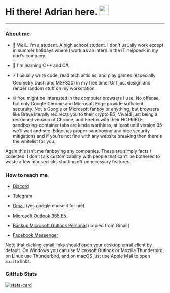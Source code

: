 <h1>
  Hi there! Adrian here.
  <img src="https://media.giphy.com/media/hvRJCLFzcasrR4ia7z/giphy.gif" width="30px"/>
</h1>

---

### About me

- :telescope: Well...I'm a student. A high school student. I don't usually work except in summer holidays where I work as an intern in the IT helpdesk in my dad's company.

- :seedling: I'm learning C++ and C#.

- :zap: I usually write code, read tech articles, and play games (especially Geometry Dash and MSFS20) in my free time. Or I just design and render random stuff on my workstation.

- 🌐 You might be interested in the computer browsers I use. No offense, but only Google Chrome and Microsoft Edge provide sufficient securuity. Not a Google or Microsoft fanboy or anything, but browsers like Brave literally redirects you to their crypto BS, Vivaldi just being a reskinned version of Chrome, and Firefox with their HORRIBLE sandboxing-container tabs are kinda worthless, at least until version 95-we'll wait and see. Edge has proper sandboxing and nice security mitigations and if you're not fine with any website breaking then there's the whitelist for you.

Again this isn't me fanboying any companies. These are simply facts I collected. I don't talk customizability with people that can't be bothered to waste a few mouseclicks shutting off unnecessary features.

### How to reach me

- [Discord](https://discordapp.com/users/717255311060238387)

- [Telegram](https://t.me/simplyadrian)

- [Gmail](mailto:icorei783@gmail.com) (yes google chose it for me)

- [Microsoft Outlook 365 E5](mailto:ntauthority@5lzzzn.onmicrosoft.com)

- [Backup Microsoft Outlook Personal](mailto:icorei783@outlook.com.vn) (copied from Gmail)

- [Facebook Messenger](https://facebook.com/giorno001)

Note that clicking email links should open your desktop email client by default. On Windows you can use Microsoft Outlook or Mozilla Thunderbird, on Linux use Thunderbird, and on macOS just use Apple Mail to open `mailto` links.

### GitHub Stats

[![stats-card](https://kasroudra-stats-card.herokuapp.com/svg?user=potatalyx&theme=dark)](https://github.com/KasRoudra/stats-card)
